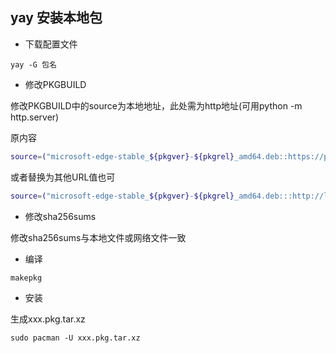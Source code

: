 <!--
 * @Description: 
 * @Version: 1.0
 * @Author: DaLao
 * @Email: dalao_li@163.com
 * @Date: 2022-01-17 01:47:56
 * @LastEditors: DaLao
 * @LastEditTime: 2022-01-17 01:55:07
-->


## yay 安装本地包

- 下载配置文件

`yay -G 包名`

- 修改PKGBUILD

修改PKGBUILD中的source为本地地址，此处需为http地址(可用python -m http.server)

原内容

```sh
source=("microsoft-edge-stable_${pkgver}-${pkgrel}_amd64.deb::https://packages.microsoft.com/repos/edge/pool/main/m/microsoft-edge-stable/microsoft-edge-stable_${pkgver}-${pkgrel}_amd64.deb")
```

或者替换为其他URL值也可

```sh
source=("microsoft-edge-stable_${pkgver}-${pkgrel}_amd64.deb:::http://localhost:8000/microsoft-edge-stable_96.0.1054.62-1_amd64.deb")
```

- 修改sha256sums

修改sha256sums与本地文件或网络文件一致

- 编译

`makepkg`

- 安装

生成xxx.pkg.tar.xz

`sudo pacman -U xxx.pkg.tar.xz`